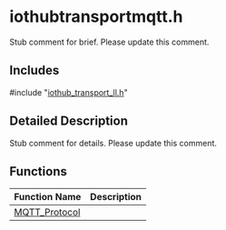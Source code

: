 # iothubtransportmqtt.h 

Stub comment for brief. Please update this comment.

## Includes

\#include "[iothub_transport_ll.h](iot-c-ref-iothub-transport-ll-h.md)"  

## Detailed Description

Stub comment for details. Please update this comment.

## Functions

Function Name                  | Description                                
--------------------------------|---------------------------------------------
[MQTT_Protocol](./iot-c-ref-iothubtransportmqtt-h/mqtt-protocol.md)            | 

